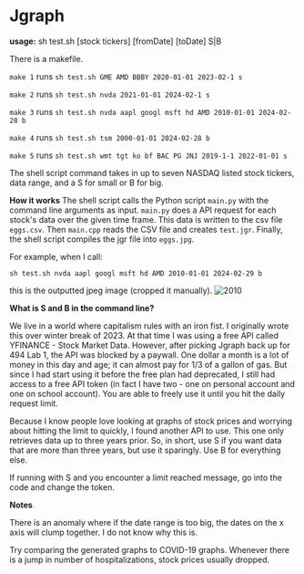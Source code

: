 # Jgraph

**usage:** sh test.sh [stock tickers] [fromDate] [toDate] S|B

There is a makefile. 

```make 1``` runs ```sh test.sh GME AMD BBBY 2020-01-01 2023-02-1 s```

```make 2``` runs ```sh test.sh nvda 2021-01-01 2024-02-1 s```

```make 3``` runs ```sh test.sh nvda aapl googl msft hd AMD 2010-01-01 2024-02-28 b```

```make 4``` runs ```sh test.sh tsm 2000-01-01 2024-02-28 b```

```make 5``` runs ```sh test.sh wmt tgt ko bf BAC PG JNJ 2019-1-1 2022-01-01 s```

The shell script command takes in up to seven NASDAQ listed stock tickers, data range, and a S for small or B for big. 

**How it works** 
The shell script calls the Python script ```main.py``` with the command line arguments as input. ```main.py``` does a API request for each stock's data over the given time frame. This data is written to the csv file ```eggs.csv```. Then ```main.cpp``` reads the CSV file and creates ```test.jgr```. Finally, the shell script compiles the jgr file into ```eggs.jpg```.

For example, when I call:
```
sh test.sh nvda aapl googl msft hd AMD 2010-01-01 2024-02-29 b
```
this is the outputted jpeg image (cropped it manually).
![2010](https://github.com/MungShu71/jgraph/assets/112988109/0dd772c2-34f3-4af3-b1f4-7b76f85e36d8)

**What is S and B in the command line?**

We live in a world where capitalism rules with an iron fist. I originally wrote this over winter break of 2023. At that time I was using a free API called YFINANCE - Stock Market Data. However, after picking Jgraph back up for 494 Lab 1, the API was blocked by a paywall. One dollar a month is a lot of money in this day and age; it can almost pay for 1/3 of a gallon of gas. But since I had start using it before the free plan had deprecated, I still had access to a free API token (in fact I have two - one on personal account and one on school account). You are able to freely use it until you hit the daily request limit. 

Because I know people love looking at graphs of stock prices and worrying about hitting the limit to quickly, I found another API to use. This one only retrieves data up to three years prior. So, in short, use S if you want data that are more than three years, but use it sparingly. Use B for everything else.

If running with S and you encounter a limit reached message, go into the code and change the token.

**Notes**

There is an anomaly where if the date range is too big, the dates on the x axis will clump together. I do not know why this is.

Try comparing the generated graphs to COVID-19 graphs. Whenever there is a jump in number of hospitalizations, stock prices usually dropped. 


